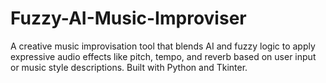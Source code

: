 # Fuzzy-AI-Music-Improviser
A creative music improvisation tool that blends AI and fuzzy logic to apply expressive audio effects like pitch, tempo, and reverb based on user input or music style descriptions. Built with Python and Tkinter.

